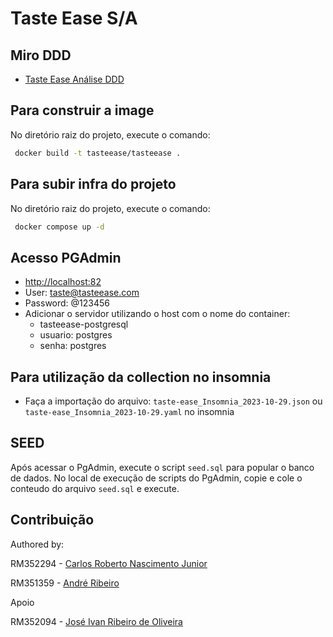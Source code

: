 # Taste Ease S/A

## Miro DDD

- [Taste Ease Análise DDD](https://miro.com/app/board/uXjVMm2nBP0=/)

## Para construir a image

No diretório raiz do projeto, execute o comando:

```bash
 docker build -t tasteease/tasteease .
```

## Para subir infra do projeto

No diretório raiz do projeto, execute o comando:

```bash
 docker compose up -d
```

## Acesso PGAdmin

- <http://localhost:82>
- User: <taste@tasteease.com>
- Password: @123456
- Adicionar o servidor utilizando o host com o nome do container:
  - tasteease-postgresql
  - usuario: postgres
  - senha: postgres

## Para utilização da collection no insomnia

- Faça a importação do arquivo:
  `taste-ease_Insomnia_2023-10-29.json` ou `taste-ease_Insomnia_2023-10-29.yaml`
  no insomnia

## SEED

Após acessar o PgAdmin, execute o script `seed.sql` para popular o banco de dados.
No local de execução de scripts do PgAdmin, copie e cole o conteudo do arquivo `seed.sql` e execute.

## Contribuição

Authored by:

RM352294 - [Carlos Roberto Nascimento Junior](https://github.com/carona-jr)

RM351359 - [André Ribeiro](https://github.com/AndreRibeir0)

Apoio

RM352094 - [José Ivan Ribeiro de Oliveira](https://github.com/estrng)
